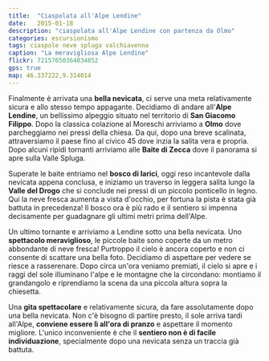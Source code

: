 ```yaml
---
title:  "Ciaspolata all'Alpe Lendine"
date:   2015-01-18
description: "ciaspolata all'Alpe Lendine con partenza da Olmo"
categories: escursionismo
tags: ciaspole neve spluga valchiavenna
caption: "La meravigliosa Alpe Lendine"
flickr: 72157650364834852
gps: true
map: 46.337222,9.314014
---
```


Finalmente è arrivata una **bella nevicata**, ci serve una meta relativamente sicura e allo stesso tempo appagante. Decidiamo di andare all'**Alpe Lendine**, un bellissimo alpeggio situato nel territorio di **San Giacomo Filippo**. Dopo la classica colazione al Moreschi arriviamo a **Olmo** dove parcheggiamo nei pressi della chiesa. Da qui, dopo una breve scalinata, attraversiamo il paese fino al civico 45 dove inzia  la salita vera e propria. Dopo alcuni ripidi tornanti arriviamo alle **Baite di Zecca** dove il panorama si apre sulla Valle Spluga.

Superate le baite entriamo nel **bosco di larici**, oggi reso incantevole dalla nevicata appena conclusa, e iniziamo un traverso in leggera salita lungo la **Valle del Drogo** che si conclude nei pressi di un piccolo ponticello in legno. Qui la neve fresca aumenta a vista d'occhio, per fortuna la pista è stata già battuta in precedenza! Il bosco ora è più rado e il sentiero si impenna decisamente per guadagnare gli ultimi metri prima dell'Alpe.

Un ultimo tornante e arriviamo a Lendine sotto una bella nevicata. Uno **spettacolo meraviglioso**, le piccole baite sono coperte da un metro abbondante di neve fresca! Purtroppo il cielo è ancora coperto e non ci consente di scattare una bella foto. Decidiamo di aspettare per vedere se riesce a rasserenare. Dopo circa un'ora veniamo premiati, il cielo si apre e i raggi del sole illuminano l'alpe e le montagne che la circondano: montiamo il grandangolo e riprendiamo la scena da una piccola altura sopra la chiesetta.

Una **gita spettacolare** e relativamente sicura, da fare assolutamente dopo una bella nevicata. Non c'è bisogno di partire presto, il sole arriva tardi all'Alpe, **conviene essere lì all'ora di pranzo** e aspettare il momento migliore. L'unico inconveniente è che il **sentiero non è di facile individuazione**, specialmente dopo una nevicata senza un traccia già battuta.